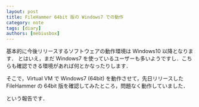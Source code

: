 ```yaml
---
layout: post
title: FileHammer 64bit 版の Windows7 での動作
category: note
tags: [diary]
authors: [mebiusbox]
---
```


基本的に今後リリースするソフトウェアの動作環境は Windows10 以降となります．
とはいえ，まだ Windows7 を使っているユーザーも多いようですし．こちらも確認できる環境があれば何とかなったりします．

そこで，Virtual VM で Windows7 (64bit) を動作させて，先日リリースした FileHammer の 64bit 版を確認してみたところ，問題なく動作していました．

という報告です．